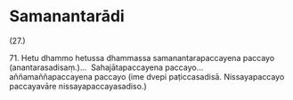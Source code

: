 # Samanantarādi

(27.)

71\. Hetu dhammo hetussa dhammassa samanantarapaccayena paccayo (anantarasadisaṃ.)…  Sahajātapaccayena paccayo…  aññamaññapaccayena paccayo (ime dvepi paṭiccasadisā. Nissayapaccayo paccayavāre nissayapaccayasadiso.)
